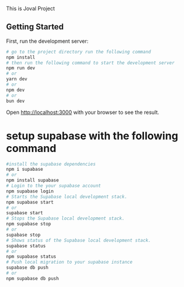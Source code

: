 This is Joval Project

## Getting Started

First, run the development server:

```bash
# go to the project directory run the following command
npm install
# then run the following command to start the development server
npm run dev
# or
yarn dev
# or
npm dev
# or
bun dev
```

Open [http://localhost:3000](http://localhost:3000) with your browser to see the result.

# setup supabase with the following command

```bash
#install the supabase dependencies
npm i supabase 
# or 
npm install supabase 
# Login to the your supabase account
npm supabase login
# Starts the Supabase local development stack.
npm supabase start
# or 
supabase start
# Stops the Supabase local development stack.
npm supabase stop
# or 
supabase stop
# Shows status of the Supabase local development stack.
supabase status
# or
npm supabase status
# Push local migration to your supabase instance
supabase db push
# or 
npm supabase db push


```

